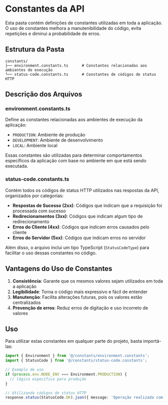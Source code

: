 # Constantes da API

Esta pasta contém definições de constantes utilizadas em toda a aplicação. O uso de constantes melhora a manutenibilidade do código, evita repetições e diminui a probabilidade de erros.

## Estrutura da Pasta

```
constants/
├── environment.constants.ts      # Constantes relacionadas aos ambientes de execução
└── status-code.constants.ts      # Constantes de códigos de status HTTP
```

## Descrição dos Arquivos

### environment.constants.ts
Define as constantes relacionadas aos ambientes de execução da aplicação:
- `PRODUCTION`: Ambiente de produção
- `DEVELOPMENT`: Ambiente de desenvolvimento
- `LOCAL`: Ambiente local

Essas constantes são utilizadas para determinar comportamentos específicos da aplicação com base no ambiente em que está sendo executada.

### status-code.constants.ts
Contém todos os códigos de status HTTP utilizados nas respostas da API, organizados por categorias:
- **Respostas de Sucesso (2xx)**: Códigos que indicam que a requisição foi processada com sucesso
- **Redirecionamentos (3xx)**: Códigos que indicam algum tipo de redirecionamento
- **Erros do Cliente (4xx)**: Códigos que indicam erros causados pelo cliente
- **Erros do Servidor (5xx)**: Códigos que indicam erros no servidor

Além disso, o arquivo inclui um tipo TypeScript (`StatusCodeType`) para facilitar o uso dessas constantes no código.

## Vantagens do Uso de Constantes

1. **Consistência**: Garante que os mesmos valores sejam utilizados em toda a aplicação
2. **Legibilidade**: Torna o código mais expressivo e fácil de entender
3. **Manutenção**: Facilita alterações futuras, pois os valores estão centralizados
4. **Prevenção de erros**: Reduz erros de digitação e uso incorreto de valores

## Uso

Para utilizar estas constantes em qualquer parte do projeto, basta importá-las:

```typescript
import { Environment } from '@/constants/environment.constants';
import { StatusCode } from '@/constants/status-code.constants';

// Exemplo de uso
if (process.env.NODE_ENV === Environment.PRODUCTION) {
  // lógica específica para produção
}

// Utilizando códigos de status HTTP
response.status(StatusCode.OK).json({ message: 'Operação realizada com sucesso' });
``` 